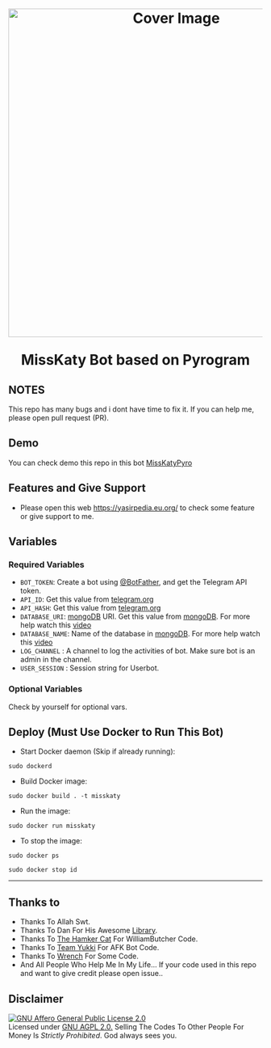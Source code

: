 <h1 align="center">
  <p align="center"><img src="https://socialify.git.ci/yasirarism/MissKatyPyro/image?description=1&font=Raleway&forks=1&issues=1&language=1&logo=https%3A%2F%2Fi.ibb.co%2FPrNF7HY%2Fphoto-2022-12-02-22-04-51.jpg&name=1&owner=1&pulls=1&stargazers=1&theme=Dark" alt="Cover Image" width="650"></p>
  <p align="center"><b>MissKaty Bot based on Pyrogram</b></p>
</h1>

## NOTES
This repo has many bugs and i dont have time to fix it. If you can help me, please open pull request (PR).

## Demo
You can check demo this repo in this bot [MissKatyPyro](https://t.me/MissKatyRoBot)

## Features and Give Support
* Please open this web https://yasirpedia.eu.org/ to check some feature or give support to me.

## Variables

### Required Variables
* `BOT_TOKEN`: Create a bot using [@BotFather](https://t.me/BotFather), and get the Telegram API token.
* `API_ID`: Get this value from [telegram.org](https://my.telegram.org/apps)
* `API_HASH`: Get this value from [telegram.org](https://my.telegram.org/apps)
* `DATABASE_URI`: [mongoDB](https://www.mongodb.com) URI. Get this value from [mongoDB](https://www.mongodb.com). For more help watch this [video](https://youtu.be/1G1XwEOnxxo)
* `DATABASE_NAME`: Name of the database in [mongoDB](https://www.mongodb.com). For more help watch this [video](https://youtu.be/1G1XwEOnxxo)
* `LOG_CHANNEL` : A channel to log the activities of bot. Make sure bot is an admin in the channel.
* `USER_SESSION` : Session string for Userbot.
### Optional Variables
Check by yourself for optional vars.

## Deploy (Must Use Docker to Run This Bot)

- Start Docker daemon (Skip if already running):
```
sudo dockerd
```
- Build Docker image:
```
sudo docker build . -t misskaty
```
- Run the image:
```
sudo docker run misskaty
```
- To stop the image:
```
sudo docker ps
```
```
sudo docker stop id
```

----


## Thanks to 
 - Thanks To Allah Swt.
 - Thanks To Dan For His Awesome [Library](https://github.com/pyrogram/pyrogram).
 - Thanks To [The Hamker Cat](https://github.com/TheHamkerCat) For WilliamButcher Code.
 - Thanks To [Team Yukki](https://github.com/TeamYukki) For AFK Bot Code.
 - Thanks To [Wrench](https://github.com/EverythingSuckz) For Some Code.
 - And All People Who Help Me In My Life...
 If your code used in this repo and want to give credit please open issue..

## Disclaimer
[![GNU Affero General Public License 2.0](https://www.gnu.org/graphics/agplv3-155x51.png)](https://www.gnu.org/licenses/agpl-3.0.en.html#header)    
Licensed under [GNU AGPL 2.0.](https://github.com/yasirarism/MissKatyPyro/blob/master/LICENSE)
Selling The Codes To Other People For Money Is *Strictly Prohibited*. God always sees you.
